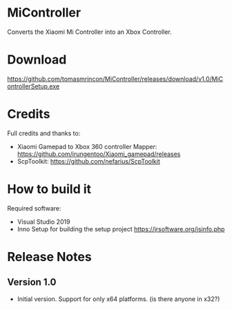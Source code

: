 # MiController
Converts the Xiaomi Mi Controller into an Xbox Controller.

Download
========
https://github.com/tomasmrincon/MiController/releases/download/v1.0/MiControllerSetup.exe

Credits
=======
Full credits and thanks to:
 - Xiaomi Gamepad to Xbox 360 controller Mapper: https://github.com/irungentoo/Xiaomi_gamepad/releases
 - ScpToolkit: https://github.com/nefarius/ScpToolkit

How to build it
===============
Required software:
 - Visual Studio 2019
 - Inno Setup for building the setup project https://jrsoftware.org/isinfo.php


Release Notes
=============

Version 1.0
-----------
- Initial version. Support for only x64 platforms. (is there anyone in x32?)
